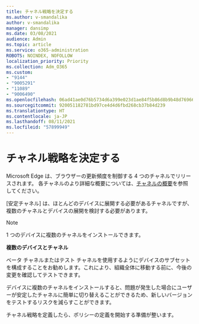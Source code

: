 ```yaml
---
title: チャネル戦略を決定する
ms.author: v-smandalika
author: v-smandalika
manager: dansimp
ms.date: 03/08/2021
audience: Admin
ms.topic: article
ms.service: o365-administration
ROBOTS: NOINDEX, NOFOLLOW
localization_priority: Priority
ms.collection: Adm_O365
ms.custom:
- "9144"
- "9005291"
- "11089"
- "9006490"
ms.openlocfilehash: 06ad41ae0d76b5734d6a399e023d1ae84f5b86d8b9b48d7696619dbf22d88618
ms.sourcegitcommit: 920051182781bd97ce4d4d6fbd268cb37b84d239
ms.translationtype: HT
ms.contentlocale: ja-JP
ms.lasthandoff: 08/11/2021
ms.locfileid: "57899949"
---
```

# <a name="determine-channel-strategy"></a>チャネル戦略を決定する

Microsoft Edge は、ブラウザーの更新頻度を制御する 4 つのチャネルでリリースされます。 各チャネルのより詳細な概要については、[チャネルの概要](https://docs.microsoft.com/DeployEdge/microsoft-edge-channels#channel-overview)を参照してください。

[安定チャネル] は、ほとんどのデバイスに展開する必要があるチャネルですが、複数のチャネルとデバイスの展開を検討する必要があります。

> [!NOTE]
> 1 つのデバイスに複数のチャネルをインストールできます。

**複数のデバイスとチャネル**

ベータ チャネルまたはテスト チャネルを使用するようにデバイスのサブセットを構成することをお勧めします。これにより、組織全体に移動する前に、今後の変更を確認してテストできます。

デバイスに複数のチャネルをインストールすると、問題が発生した場合にユーザーが安定したチャネルに簡単に切り替えることができるため、新しいバージョンをテストするリスクを減らすことができます。

チャネル戦略を定義したら、ポリシーの定義を開始する準備が整います。

